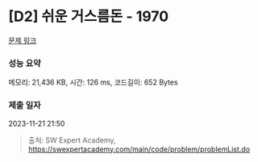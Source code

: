 # [D2] 쉬운 거스름돈 - 1970 

[문제 링크](https://swexpertacademy.com/main/code/problem/problemDetail.do?contestProbId=AV5PsIl6AXIDFAUq) 

### 성능 요약

메모리: 21,436 KB, 시간: 126 ms, 코드길이: 652 Bytes

### 제출 일자

2023-11-21 21:50



> 출처: SW Expert Academy, https://swexpertacademy.com/main/code/problem/problemList.do